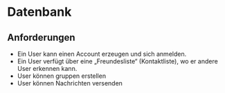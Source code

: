# Datenbank

## Anforderungen

* Ein User kann einen Account erzeugen und sich anmelden.
* Ein User verfügt über eine „Freundesliste“ (Kontaktliste), wo er andere User
erkennen kann.
* User können gruppen erstellen
* User können Nachrichten versenden